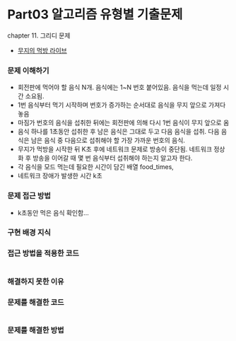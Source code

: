 # Part03 알고리즘 유형별 기출문제
chapter 11. 그리디 문제
- [무지의 먹방 라이브](https://programmers.co.kr/learn/courses/30/lessons/42891?language=python3)


### 문제 이해하기
- 회전판에 먹어야 할 음식 N개. 음식에는 1~N 번호 붙어있음. 음식을 먹는데 일정 시간 소요됨.
- 1번 음식부터 먹기 시작하며 번호가 증가하는 순서대로 음식을 무지 앞으로 가져다 놓음
- 마짐가 번호의 음식을 섭취한 뒤에는 회전판에 의해 다시 1번 음식이 무지 앞으로 옴
- 음식 하나를 1초동안 섭취한 후 남은 음식은 그대로 두고 다음 음식을 섭취. 다음 음식은 남은 음식 중 다음으로 섭취해야 할 가장 가까운 번호의 음식.
- 무지가 먹방을 시작한 뒤 K초 후에 네트워크 문제로 방송이 중단됨. 네트워크 정상화 후 방송을 이어갈 때 몇 번 음식부터 섭취해야 하는지 알고자 한다.
- 각 음식을 모드 먹는데 필요한 시간이 담긴 배열 food_times,
- 네트워크 장애가 발생한 시간 k초

### 문제 접근 방법
- k초동안 먹은 음식 확인함...


### 구현 배경 지식


### 접근 방법을 적용한 코드
```python

```
### 해결하지 못한 이유


### 문제를 해결한 코드
```python

```

### 문제를 해결한 방법